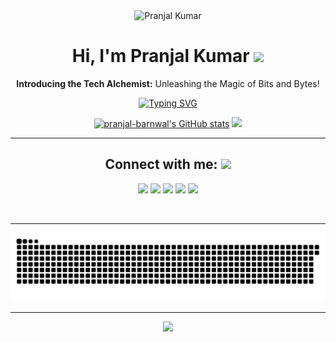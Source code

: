 <div align="center">
<img src="https://github.com/askmoneymatters/.github/assets/71400605/51ec8358-41f3-4a07-929f-52f3057c2c58" alt="Pranjal Kumar">
<br>
<h1>Hi, I'm Pranjal Kumar  
<img src="https://github.com/askmoneymatters/.github/assets/71400605/718289e6-b71e-4c01-8fb0-66a5242029ff" width="70"></h1>
<p align="center"><b>Introducing the Tech Alchemist:</b> Unleashing the Magic of Bits and Bytes!</p>

<!-- Typing Effect -->
[![Typing SVG](https://readme-typing-svg.herokuapp.com?color=8ccf72&center=true&lines=App+Developer;Web+Developer;Competitive+Programmer;Tech+Alchemist;Open+Source+Developer;Finance+Geek;Machine-Learning+Enthusiast)](https://shareit.pics/0Y6XCT)


<!-- Stats -->
<a href="http://www.github.com/pranjal-barnwal"><img src="https://github-readme-stats.vercel.app/api?username=pranjal-barnwal&show_icons=true&hide=&count_private=true&title_color=8ccf72&text_color=ffffff&icon_color=8cd073&bg_color=000000&hide_border=true&show_icons=true" alt="pranjal-barnwal's GitHub stats" /></a>
<a href="http://www.github.com/pranjal-barnwal"><img src="https://github-readme-streak-stats.herokuapp.com/?user=pranjal-barnwal&stroke=ffffff&background=000000&ring=8ccf72&fire=fa8b00&currStreakNum=ffffff&currStreakLabel=8cd073&sideNums=ffffff&sideLabels=ffffff&dates=ffffff&hide_border=true" /></a>

<hr>

<h2 align="center">Connect with me: <img src="https://media.giphy.com/media/mGcNjsfWAjY5AEZNw6/giphy.gif" width="60"></h2>
<p align="center">
<a href="https://www.linkedin.com/in/pranjal-barnwal"><img src="https://img.shields.io/badge/-Pranjal_Kumar-blue?style=flat-square&logo=Linkedin&logoColor=white&link=https://www.linkedin.com/in/pranjal-barnwal/" /></a>
<a href="mailto:itselfpranjalkr@gmail.com"><img src="https://img.shields.io/badge/-itselfpranjalkr@gmail.com-eb493b?style=flat-square&logo=Gmail&logoColor=white&link=mailto:itselfpranjalkr@gmail.com" /></a>
<a href="https://twitter.com/pranjalBarnwal_"><img src="https://img.shields.io/badge/-pranjalBarnwal__-219df3?style=flat-square&logo=twitter&logoColor=white&link=https://twitter.com/pranjalBarnwal_" /></a>
<a href="https://www.figma.com/@pranjal_barnwal"><img src="https://img.shields.io/badge/-pranjal__barnwal_-09c47c?style=flat-square&logo=figma&logoColor=white&link=https://www.figma.com/@pranjal_barnwal" /></a>
<a href="https://instagram.com/pranjal____barnwal"><img src="https://img.shields.io/badge/-pranjal__barnwal_-fd7880?style=flat-square&logo=instagram&logoColor=white&link=https://instagram.com/pranjal__barnwal" /></a>
</p>
<br>

<hr>

<img src="https://github.com/pranjal-barnwal/pranjal-barnwal/blob/output/github-contribution-grid-snake.svg" alt="Snake Animation">

<hr/>

[![](https://visitcount.itsvg.in/api?id=pranjal-barnwal&label=Profile%20Views&color=3&icon=5&pretty=true)](https://github.com/pranjal-barnwal)
</div>

